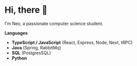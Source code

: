 # Hi, there 👋

I'm Neo, a passionate computer science student.


**Languages**
- **TypeScript / JavaScript**  (React, Express, Node, Next, tRPC)
- **Java**  (Spring, RabbitMq)
- **SQL**  (PostgresSQL)
- **Python**

